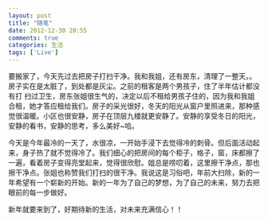 ```yaml
---
layout: post
title: "随笔"
date: 2012-12-30 20:55
comments: true
categories: 生活
tags: ['Live']
---
```

  要搬家了，今天先过去把房子打扫干净。我和我姐，还有房东，清理了一整天。。房子实在是太脏了，到处都是灰尘。之前的租客是两个男孩子，住了半年估计都没有打  扫过卫生，房东张姐很生气的，决定以后不租给男孩子住的，因为我和我姐合租，她才答应租给我们。房子的采光很好，冬天的阳光从窗户里照进来，那种感觉很温暖。小区也很安静，房子在顶层九楼就更安静了。安静的享受冬日的阳光，安静的看书，安静的思考，多么美好~哈。
  
  今天是今年最冷的一天了，水很凉，一开始手浸下去觉得冷的刺骨。但后面活动起来，身子热了就不觉得冷了。我们细心的把房间的每个柜子，格子，窗，床都擦了一遍，看着房子变得亮堂起来，觉得很欣慰。姐总是唠叨着，这里擦干净点，那也擦干净点。张姐也称赞我们打扫的很干净。我说这是习俗吧，年前大扫除，新的一年希望有一个崭新的开始。新的一年为了自己的梦想，为了自己的未来，努力去把眼前的每一步做好。
 

 新年就要来到了，好期待新的生活，对未来充满信心！！
      

